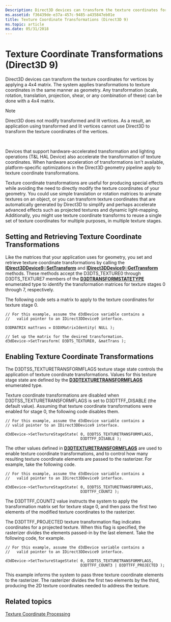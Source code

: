 ```yaml
---
Description: Direct3D devices can transform the texture coordinates for vertices by applying a 4x4 matrix.
ms.assetid: f36439de-e37a-457c-9485-a435847eb01e
title: Texture Coordinate Transformations (Direct3D 9)
ms.topic: article
ms.date: 05/31/2018
---
```


# Texture Coordinate Transformations (Direct3D 9)

Direct3D devices can transform the texture coordinates for vertices by applying a 4x4 matrix. The system applies transformations to texture coordinates in the same manner as geometry. Any transformation (scale, rotation, translation, projection, shear, or any combination of these) can be done with a 4x4 matrix.

> [!Note]  
> Direct3D does not modify transformed and lit vertices. As a result, an application using transformed and lit vertices cannot use Direct3D to transform the texture coordinates of the vertices.

 

Devices that support hardware-accelerated transformation and lighting operations (T&L HAL Device) also accelerate the transformation of texture coordinates. When hardware acceleration of transformations isn't available, platform-specific optimizations in the Direct3D geometry pipeline apply to texture coordinate transformations.

Texture coordinate transformations are useful for producing special effects while avoiding the need to directly modify the texture coordinates of your geometry. You could use simple translation or rotation matrices to animate textures on an object, or you can transform texture coordinates that are automatically generated by Direct3D to simplify and perhaps accelerate advanced effects such as projected textures and dynamic light-mapping. Additionally, you might use texture coordinate transforms to reuse a single set of texture coordinates for multiple purposes, in multiple texture stages.

## Setting and Retrieving Texture Coordinate Transformations

Like the matrices that your application uses for geometry, you set and retrieve texture coordinate transformations by calling the [**IDirect3DDevice9::SetTransform**](/windows/desktop/api) and [**IDirect3DDevice9::GetTransform**](/windows/desktop/api) methods. These methods accept the D3DTS\_TEXTURE0 through D3DTS\_TEXTURE7 members of the [**D3DTRANSFORMSTATETYPE**](./d3dtransformstatetype.md) enumerated type to identify the transformation matrices for texture stages 0 through 7, respectively.

The following code sets a matrix to apply to the texture coordinates for texture stage 0.


```
// For this example, assume the d3dDevice variable contains a 
//   valid pointer to an IDirect3DDevice9 interface.

D3DMATRIX matTrans = D3DXMatrixIdentity( NULL );

// Set up the matrix for the desired transformation.
d3dDevice->SetTransform( D3DTS_TEXTURE0, &matTrans );
```



## Enabling Texture Coordinate Transformations

The D3DTSS\_TEXTURETRANSFORMFLAGS texture stage state controls the application of texture coordinate transformations. Values for this texture stage state are defined by the [**D3DTEXTURETRANSFORMFLAGS**](./d3dtexturetransformflags.md) enumerated type.

Texture coordinate transformations are disabled when D3DTSS\_TEXTURETRANSFORMFLAGS is set to D3DTTFF\_DISABLE (the default value). Assuming that texture coordinate transformations were enabled for stage 0, the following code disables them.


```
// For this example, assume the d3dDevice variable contains a 
// valid pointer to an IDirect3DDevice9 interface.

d3dDevice->SetTextureStageState( 0, D3DTSS_TEXTURETRANSFORMFLAGS, 
                                 D3DTTFF_DISABLE );
```



The other values defined in [**D3DTEXTURETRANSFORMFLAGS**](./d3dtexturetransformflags.md) are used to enable texture coordinate transformations, and to control how many resulting texture coordinate elements are passed to the rasterizer. For example, take the following code.


```
// For this example, assume the d3dDevice variable contains a 
//   valid pointer to an IDirect3DDevice9 interface.

d3dDevice->SetTextureStageState( 0, D3DTSS_TEXTURETRANSFORMFLAGS, 
                                 D3DTTFF_COUNT2 );
```



The D3DTTFF\_COUNT2 value instructs the system to apply the transformation matrix set for texture stage 0, and then pass the first two elements of the modified texture coordinates to the rasterizer.

The D3DTTFF\_PROJECTED texture transformation flag indicates coordinates for a projected texture. When this flag is specified, the rasterizer divides the elements passed-in by the last element. Take the following code, for example.


```
// For this example, assume the d3dDevice variable contains a 
//   valid pointer to an IDirect3DDevice9 interface.

d3dDevice->SetTextureStageState( 0, D3DTSS_TEXTURETRANSFORMFLAGS, 
                                 D3DTTFF_COUNT3 | D3DTTFF_PROJECTED );
```



This example informs the system to pass three texture coordinate elements to the rasterizer. The rasterizer divides the first two elements by the third, producing the 2D texture coordinates needed to address the texture.

## Related topics

<dl> <dt>

[Texture Coordinate Processing](texture-coordinate-processing.md)
</dt> </dl>

 

 